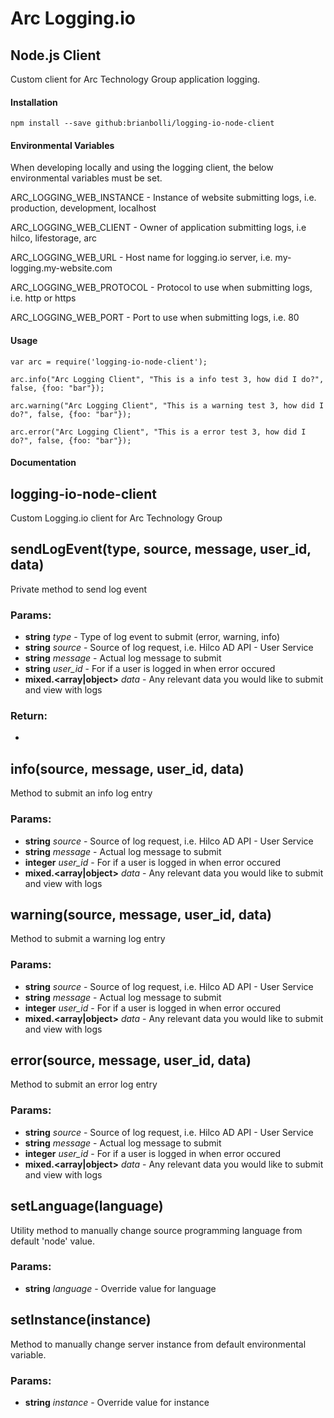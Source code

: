 Arc Logging.io
===================
Node.js Client
-------------

Custom client for Arc Technology Group application logging.

#### <i class="icon-file"></i> Installation
```
npm install --save github:brianbolli/logging-io-node-client
```

#### <i class="icon-file"></i> Environmental Variables

When developing locally and using the logging client, the below environmental
variables must be set.

ARC_LOGGING_WEB_INSTANCE - Instance of website submitting logs, i.e. production, development, localhost

ARC_LOGGING_WEB_CLIENT - Owner of application submitting logs, i.e hilco, lifestorage, arc

ARC_LOGGING_WEB_URL - Host name for logging.io server, i.e. my-logging.my-website.com

ARC_LOGGING_WEB_PROTOCOL - Protocol to use when submitting logs, i.e. http or https

ARC_LOGGING_WEB_PORT - Port to use when submitting logs, i.e. 80


#### <i class="icon-folder-open"></i> Usage
```
var arc = require('logging-io-node-client');

arc.info("Arc Logging Client", "This is a info test 3, how did I do?", false, {foo: "bar"});

arc.warning("Arc Logging Client", "This is a warning test 3, how did I do?", false, {foo: "bar"});

arc.error("Arc Logging Client", "This is a error test 3, how did I do?", false, {foo: "bar"});
```
#### <i class="icon-folder-open"></i> Documentation
<!-- Start index.js -->

## logging-io-node-client

Custom Logging.io client for Arc Technology Group

## sendLogEvent(type, source, message, user_id, data)

Private method to send log event

### Params:

* **string** *type* - Type of log event to submit (error, warning, info)
* **string** *source* - Source of log request, i.e. Hilco AD API - User Service
* **string** *message* - Actual log message to submit
* **string** *user_id* - For if a user is logged in when error occured
* **mixed.\<array|object>** *data* - Any relevant data you would like to submit and view with logs

### Return:

* 

## info(source, message, user_id, data)

Method to submit an info log entry

### Params:

* **string** *source* - Source of log request, i.e. Hilco AD API - User Service
* **string** *message* - Actual log message to submit
* **integer** *user_id* - For if a user is logged in when error occured
* **mixed.\<array|object>** *data* - Any relevant data you would like to submit and view with logs

## warning(source, message, user_id, data)

Method to submit a warning log entry

### Params:

* **string** *source* - Source of log request, i.e. Hilco AD API - User Service
* **string** *message* - Actual log message to submit
* **integer** *user_id* - For if a user is logged in when error occured
* **mixed.\<array|object>** *data* - Any relevant data you would like to submit and view with logs

## error(source, message, user_id, data)

Method to submit an error log entry

### Params:

* **string** *source* - Source of log request, i.e. Hilco AD API - User Service
* **string** *message* - Actual log message to submit
* **integer** *user_id* - For if a user is logged in when error occured
* **mixed.\<array|object>** *data* - Any relevant data you would like to submit and view with logs

## setLanguage(language)

Utility method to manually change source programming
language from default 'node' value.

### Params:

* **string** *language* - Override value for language

## setInstance(instance)

Method to manually change server instance
from default environmental variable.

### Params:

* **string** *instance* - Override value for instance
